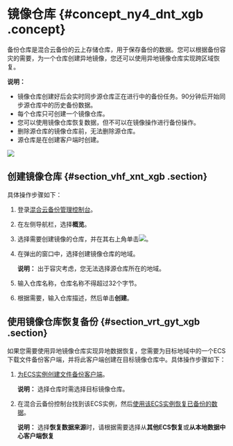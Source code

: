 # 镜像仓库 {#concept_ny4_dnt_xgb .concept}

备份仓库是混合云备份的云上存储仓库，用于保存备份的数据。您可以根据备份容灾的需要，为一个仓库创建异地镜像，您还可以使用异地镜像仓库实现跨区域恢复。

**说明：** 

-   镜像仓库创建好后会实时同步源仓库正在进行中的备份任务。90分钟后开始同步源仓库中的历史备份数据。
-   每个仓库只可创建一个镜像仓库。
-   您可以使用镜像仓库恢复数据，但不可以在镜像操作进行备份操作。
-   删除源仓库的镜像仓库前，无法删除源仓库。
-   源仓库是在创建客户端时创建。

![](http://static-aliyun-doc.oss-cn-hangzhou.aliyuncs.com/assets/img/132497/155496748043757_zh-CN.png)

## 创建镜像仓库 {#section_vhf_xnt_xgb .section}

具体操作步骤如下：

1.  登录[混合云备份管理控制台](https://hbr.console.aliyun.com)。
2.  在左侧导航栏，选择**概览**。
3.  选择需要创建镜像的仓库，并在其右上角单击![](http://static-aliyun-doc.oss-cn-hangzhou.aliyuncs.com/assets/img/132497/155496748039694_zh-CN.png)。
4.  在弹出的窗口中，选择创建镜像仓库的地域。

    **说明：** 出于容灾考虑，您无法选择源仓库所在的地域。

5.  输入仓库名称，仓库名称不得超过32个字节。
6.  根据需要，输入仓库描述，然后单击**创建**。

## 使用镜像仓库恢复备份 {#section_vrt_gyt_xgb .section}

如果您需要使用异地镜像仓库实现异地数据恢复，您需要为目标地域中的一个ECS下载文件备份客户端，并将此客户端创建在目标镜像仓库中。具体操作步骤如下：

1.  [为ECS实例创建文件备份客户端](cn.zh-CN/ECS备份教程/文件备份/准备工作.md#section_vb1_zz5_fgb)。

    **说明：** 选择仓库时需选择目标镜像仓库。

2.  在混合云备份控制台找到该ECS实例，然后[使用该ECS实例恢复已备份的数据](cn.zh-CN/ECS备份教程/文件备份/恢复ECS文件.md)。

    **说明：** 选择**恢复数据来源**时，请根据需要选择从**其他ECS恢复**或**从本地数据中心客户端恢复**


